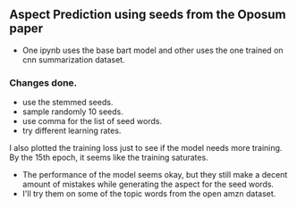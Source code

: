 ## Aspect Prediction using seeds from the Oposum paper

- One ipynb uses the base bart model and other uses the one trained on cnn summarization dataset.


### Changes done. 
- use the stemmed seeds. 
- sample randomly 10 seeds.
- use comma for the list of seed words. 
- try different learning rates. 

I also plotted the training loss just to see if the model needs more training. By the 15th epoch, it seems like the training saturates.
- The performance of the model seems okay, but they still make a decent amount of mistakes while generating the aspect for the seed words. 
- I'll try them on some of the topic words from the open amzn dataset. 
